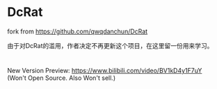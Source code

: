 # DcRat

fork from https://github.com/qwqdanchun/DcRat

由于对DcRat的滥用，作者决定不再更新这个项目，在这里留一份用来学习。  

#

New Version Preview: https://www.bilibili.com/video/BV1kD4y1F7uY  
(Won't Open Source. Also Won't sell.)

